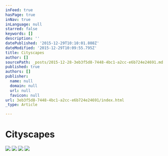 ```yaml
---
inFeed: true
hasPage: true
inNav: true
inLanguage: null
starred: false
keywords: []
description: ''
datePublished: '2015-12-29T10:10:01.808Z'
dateModified: '2015-12-29T10:09:55.795Z'
title: Cityscapes
author: []
sourcePath: _posts/2015-12-28-3eb3f5d8-7448-4bc1-a2cc-e6b724e24691.md
published: true
authors: []
publisher:
  name: null
  domain: null
  url: null
  favicon: null
url: 3eb3f5d8-7448-4bc1-a2cc-e6b724e24691/index.html
_type: Article

---
```

# **Cityscapes**
![](https://s3-us-west-2.amazonaws.com/the-grid-img/p/eabe0e007d6fb57414f9a6417391f593b51b377f.jpg)
![](https://s3-us-west-2.amazonaws.com/the-grid-img/p/436b3ed0f28ab305fd711090c718abde350570f5.jpg)
![](https://s3-us-west-2.amazonaws.com/the-grid-img/p/b3fd21ecf6ce8ef0d8980480ca29ad730a8838f0.jpg)
![](https://s3-us-west-2.amazonaws.com/the-grid-img/p/70a46acae615fafbd2bd0db4d9899a30219dae0a.jpg)